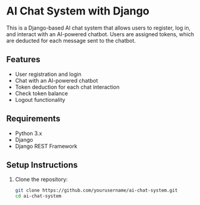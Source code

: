 # AI Chat System with Django

This is a Django-based AI chat system that allows users to register, log in, and interact with an AI-powered chatbot. Users are assigned tokens, which are deducted for each message sent to the chatbot.

## Features
- User registration and login
- Chat with an AI-powered chatbot
- Token deduction for each chat interaction
- Check token balance
- Logout functionality

## Requirements
- Python 3.x
- Django
- Django REST Framework

## Setup Instructions

1. Clone the repository:
   ```bash
   git clone https://github.com/yourusername/ai-chat-system.git
   cd ai-chat-system
